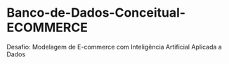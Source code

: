 # Banco-de-Dados-Conceitual-ECOMMERCE
Desafio: Modelagem de E-commerce com Inteligência Artificial Aplicada a Dados 
